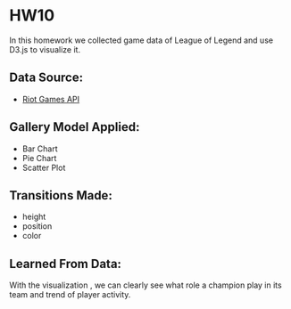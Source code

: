 HW10
=======
In this homework we collected game data of League of Legend and use D3.js to visualize it.

## Data Source:
+ [Riot Games API](https://developer.riotgames.com/)

## Gallery Model Applied:
+ Bar Chart
+ Pie Chart
+ Scatter Plot

## Transitions Made:
+ height
+ position
+ color

## Learned From Data:
With the visualization , we can clearly see what role a champion play in its team and trend of player activity.
